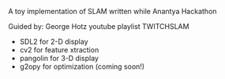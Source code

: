 A toy implementation of SLAM written while Anantya Hackathon

Guided by: George Hotz 
youtube playlist TWITCHSLAM
* SDL2 for 2-D display
* cv2 for feature xtraction
* pangolin for 3-D display
* g2opy for optimization (coming soon!)
